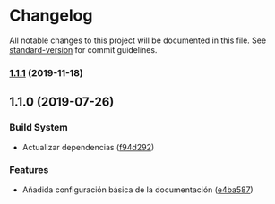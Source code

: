 # Changelog

All notable changes to this project will be documented in this file. See [standard-version](https://github.com/conventional-changelog/standard-version) for commit guidelines.

### [1.1.1](http://github.com///compare/v1.1.0...v1.1.1) (2019-11-18)

## 1.1.0 (2019-07-26)


### Build System

* Actualizar dependencias ([f94d292](http://github.com///commit/f94d292))


### Features

* Añadida configuración básica de la documentación ([e4ba587](http://github.com///commit/e4ba587))
